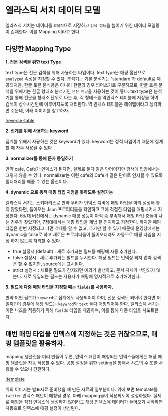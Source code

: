 # 엘라스틱 서치 데이터 모델

 엘라스칙 서치는 데이터를 `효율적`으로 저장하고 `검색 성능`을 높이기 위한 데이터 모델링이 존재한다.
이를 Mapping 이라고 한다.

## 다양한 Mapping Type

__1. 전문 검색을 위한 text Type__

text type은 전문 검색을 위해 사용하는 타입이다. text type은 매핑 옵션으로 `analyzed` 속성을
지정할 수 있다.
 분석기는 기본 분석기는 'standard'가 default로 제공되지만, 한글 토큰 분석용은 아니라 한글의 경우
띄어쓰기로 구분하므로, 한글 토큰 분석을 위해서는 한글 형태소 분석기인 `은전 한닢`을 사용하는 것이 좋다.
text type은 분석기를 통해 전문을 형태소 단위로 나눈 후, 각 형태소를 역인덱스 테이블에 저장을 하여
검색이 상수시간안에 이루어지도록 처리한다. 역 인덱스 테이블은 해쉬맵이라고 생각하면 쉬운데, 아래 이미지를
참고하자.

[!reverse-table](https://github.com/heesuk-ahn/today-I-leanred/blob/master/static/elastic-search/reverse-table.png?raw=true)

__2. 집계를 위해 사용하는 keyword__

집계를 위해서 사용하는 것은 keyword가 있다. keyword는 정적 타입이기 때문에 집계할 때 자주 사용될 수 있다.

__3. normalizer를 통해 문자 통일하기__

만약 cafe, Cafe가 인덱스가 된다면, 실제로 둘다 같은 단어이지만 검색에 입장에서는 그렇지 않을 수 있다.
normalizer는 이런 cafe와 Cafe가 같은 단어로 인지될 수 있도록 필터처리를 해줄 수 있는 옵션이다.

__4. dynamic 으로 동적 매핑 타입 지정을 못하도록 설정가능__

엘라스틱 서치는 스키마리스로 만약 우리가 인덱스 디비에 매핑 타입을 미리 설정해 놓지 않았다면, 들어오는
Json 프로퍼티들을 확인하고 그에 적절한 타입을 매핑시켜서 저장한다.
 6점대 버전에서는 dynamic 매핑 성능이 아직 좀 부족해서 매핑 타입 충돌이 나는 경우가 잦았지만, 7점대에서는
매핑 타입을 제법 잘 인지하고 지정한다. 하지만 매핑 타입은 한번 지정되고 나면 삭제를 할 수 없고, 추가만 할 수 있기
때문에 운영상에서는 dynamic을 false로 하고 새로운 프로퍼티들이 들어오더라도 자동으로 매핑 타입을 지정
하지 않도록 처리할 수 있다.

 - true 설정시 (default) : 새로 추가되는 필드를 매핑에 자동 추가한다.
 - false 설정시 : 새로 추가되는 필드를 무시한다. 해당 필드는 인덱싱 되지 않아 검색은 할 수 없지만, source에는
 표시된다.
 - strict 설정시 : 새로운 필드가 감지되면 예외가 발생하고, 문서 자체가 색인되지 않는다. 새로 유입되는 필드는
 사용자가 매핑에 명시적으로 추가해야한다.

__5. 필드에 다중 매핑 타입을 지정할 때는 `fields`를 사용하자.__

만약 어떤 필드가 `keyword`로 집계에도 사용되어야 하며, 전문 검색도 되어야 한다면 어떨까?
이 경우에 해당 필드는 `keywrod`와 `text` 둘다 매핑되어야 한다.
 엘라스틱 서치는 이런 니즈를 적용하기 위해 `fields` 타입을 제공하며, 이를 통해 다중 타입을
서포트한다.

## 매번 매핑 타입을 인덱스에 지정하는 것은 귀찮으므로, 매핑 템플릿을 활용하자.

mapping 템플릿을 미리 만들어 두면, 인덱스 패턴이 매칭되는 인덱스들에게는 해당 매핑 템플릿을
자동 적용할 수 있다. 공통 설정을 위한 setting을 통해서 샤드의 수 또한 사용할 수 있으니 간편하다.

[!template](https://github.com/heesuk-ahn/today-I-leanred/blob/master/static/elastic-search/template.png?raw=true)

위의 이미지는 발표자료 준비했을 때 만든 자료의 일부분이다. 위에 보면 template를 `twitter` 인덱스 패턴이
매칭될 경우, 아래 mapping들이 적용되도록 설정하였다.
 실제로 매핑을 직접 인덱스에 생성하지 않더라도 해당 인덱스에 데이터가 들어오기 시작하면 자동으로
인덱스에 매핑 설정이 생성된다.
